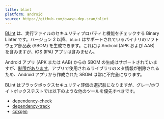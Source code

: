```yaml
---
title: blint
platform: android
source: https://github.com/owasp-dep-scan/blint
---
```


[BLint](https://github.com/owasp-dep-scan/blint) は、実行ファイルのセキュリティプロパティと機能をチェックする Binary Linter です。バージョン 2 以降、`blint` はサポートされているバイナリのソフトウェア部品表 (SBOM) を生成できます。これには Android (APK および AAB) を含みますが、iOS (IPA) アプリは含みません。

Android アプリ (APK または AAB) からの SBOM の生成はサポートされていますが、[制限があります](https://github.com/owasp-dep-scan/blint/issues/119)。アプリで使用されるライブラリのメタ情報が削除されるため、Android アプリから作成された SBOM は常に不完全になります。

BLint はブラックボックスセキュリティ評価の選択肢になりますが、グレー/ホワイトボックステストでは以下のような他のツールを優先すべきです。

- [dependency-check](../generic/MASTG-TOOL-0131.md)
- [dependency-track](../generic/MASTG-TOOL-0132.md)
- [cdxgen](../generic/MASTG-TOOL-0134.md)
